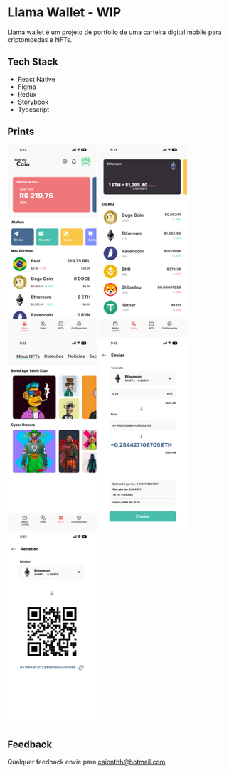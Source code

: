 
# Llama Wallet - WIP

Llama wallet é um projeto de portfolio de uma carteira digital mobile para criptomoedas e NFTs.

## Tech Stack

- React Native
- Figma
- Redux
- Storybook
- Typescript

## Prints

<img src="https://github.com/caionthh/portfolio/blob/9237e74503c35c3d1d44b523bd2cf50ac623eb2d/piggy-bank/images/Home.png?raw=true" width="200px"/>
<img src="https://github.com/caionthh/portfolio/blob/245a30722ec7e8f885eca84b10beb3e90d80d107/piggy-bank/images/Tokens.png?raw=true" width="200px"/>
<img src="https://github.com/caionthh/portfolio/blob/245a30722ec7e8f885eca84b10beb3e90d80d107/piggy-bank/images/NFTs.png?raw=true" width="200px"/>
<img src="https://github.com/caionthh/portfolio/blob/245a30722ec7e8f885eca84b10beb3e90d80d107/piggy-bank/images/Send.png?raw=true" width="200px"/>
<img src="https://github.com/caionthh/portfolio/blob/245a30722ec7e8f885eca84b10beb3e90d80d107/piggy-bank/images/Receive.png?raw=true" width="200px"/>

## Feedback

Qualquer feedback envie para caionthh@hotmail.com

